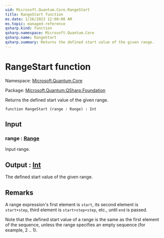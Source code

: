 ```yaml
---
uid: Microsoft.Quantum.Core.RangeStart
title: RangeStart function
ms.date: 1/26/2023 12:00:00 AM
ms.topic: managed-reference
qsharp.kind: function
qsharp.namespace: Microsoft.Quantum.Core
qsharp.name: RangeStart
qsharp.summary: Returns the defined start value of the given range.
---
```


# RangeStart function

Namespace: [Microsoft.Quantum.Core](xref:Microsoft.Quantum.Core)

Package: [Microsoft.Quantum.QSharp.Foundation](https://nuget.org/packages/Microsoft.Quantum.QSharp.Foundation)


Returns the defined start value of the given range.

```qsharp
function RangeStart (range : Range) : Int
```


## Input

### range : [Range](xref:microsoft.quantum.qsharp.valueliterals#range-literals)

Input range.



## Output : [Int](xref:microsoft.quantum.qsharp.valueliterals#int-literals)

The defined start value of the given range.

## Remarks

A range expression's first element is `start`,its second element is `start+step`, third element is `start+step+step`, etc.,until `end` is passed.Note that the defined start value of a range is the same as the first element of the sequence,unless the range specifies an empty sequence (for example, 2 .. 1).